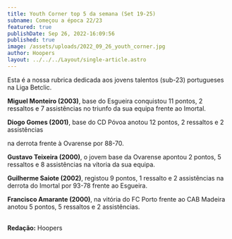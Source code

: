 ```yaml
---
title: Youth Corner top 5 da semana (Set 19-25)
subname: Começou a época 22/23
featured: true
publishDate: Sep 26, 2022-16:09:56
published: true
image: /assets/uploads/2022_09_26_youth_corner.jpg
author: Hoopers
layout: ../../../Layout/single-article.astro
---
```

<!--StartFragment-->

Esta é a nossa rubrica dedicada aos jovens talentos (sub-23) portugueses na Liga Betclic.

**Miguel Monteiro (2003)**, base do Esgueira conquistou 11 pontos, 2 ressaltos e 7 assistências no triunfo da sua equipa frente ao Imortal.



**Diogo Gomes (2001)**, base do CD Póvoa anotou 12 pontos, 2 ressaltos e 2 assistências

na derrota frente à Ovarense por 88-70.



**Gustavo Teixeira (2000)**, o jovem base da Ovarense apontou 2 pontos, 5 ressaltos e 8 assistências na vítoria da sua equipa.



**Guilherme Saiote (2002)**, registou 9 pontos, 1 ressalto e 2 assistências na derrota do Imortal por 93-78 frente ao Esgueira.



**Francisco Amarante (2000)**, na vitória do FC Porto frente ao CAB Madeira anotou 5 pontos, 5 ressaltos e 2 assistências.

**\
R﻿edação:** Hoopers

<!--EndFragment-->